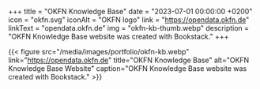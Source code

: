 +++
title = "OKFN Knowledge Base"
date = "2023-07-01 00:00:00 +0200"
icon = "okfn.svg"
iconAlt = "OKFN logo"
link = "https://opendata.okfn.de"
linkText = "opendata.okfn.de"
img = "okfn-kb-thumb.webp"
description = "OKFN Knowledge Base website was created with Bookstack."
+++

{{< figure src="/media/images/portfolio/okfn-kb.webp" link="https://opendata.okfn.de" title="OKFN Knowledge Base" alt="OKFN Knowledge Base Website" caption="OKFN Knowledge Base website was created with Bookstack." >}}
